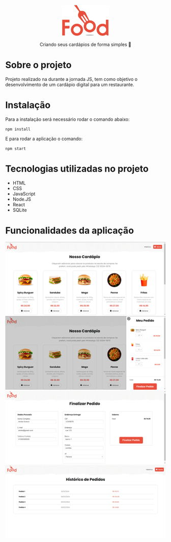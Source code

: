 <p align="center">
  <img src="https://github.com/AndreKomori/cardapio-digital-food/blob/master/src/assets/logo.png" width=150>
</p>

<p align="center">
  Criando seus cardápios de forma simples 🍟
</p>

<h1>Sobre o projeto</h1>
<p>
  Projeto realizado na durante a jornada JS, tem como objetivo o desenvolvimento de um cardápio digital para um restaurante.
</p>

<h1>Instalação</h1>
<p>
  Para a instalação será necessário rodar o comando abaixo:
</p>

```
npm install
 ```

<p>
  E para rodar a aplicação o comando:
</p>

```
npm start
 ```

<h1>Tecnologias utilizadas no projeto</h1>
<ul>
  <li>HTML</li>
  <li>CSS</li>
  <li>JavaScript</li>
  <li>Node.JS</li>
  <li>React</li>
  <li>SQLite</li>
</ul>

<h1>Funcionalidades da aplicação</h1>
<img src="https://github.com/AndreKomori/cardapio-digital-food/blob/master/src/assets/home.png">
<img src="https://github.com/AndreKomori/cardapio-digital-food/blob/master/src/assets/produto_cart.png">
<img src="https://github.com/AndreKomori/cardapio-digital-food/blob/master/src/assets/checkout.png"> 
<img src="https://github.com/AndreKomori/cardapio-digital-food/blob/master/src/assets/historico.png">
